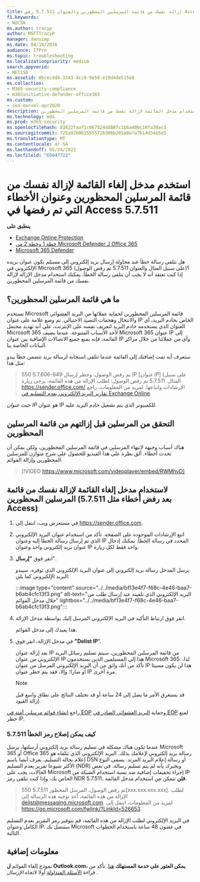```yaml
---
title: إزالة نفسك من قائمة المرسلين المحظورين والعنوان 5.7.511 رفض Access الأخطاء
f1.keywords:
- NOCSH
ms.author: tracyp
author: MSFTTracyP
manager: dansimp
ms.date: 04/18/2016
audience: ITPro
ms.topic: troubleshooting
ms.localizationpriority: medium
search.appverid:
- MET150
ms.assetid: 0bcecdd4-3343-4cc0-9e58-e19d4de515e8
ms.collection:
- M365-security-compliance
- m365initiative-defender-office365
ms.custom:
- seo-marvel-apr2020
description: في هذه المقالة، ستتعلم كيفية استخدام مدخل القائمة لإزالة نفسك من قائمة المرسلين المحظورين Microsoft 365. هذه هي أفضل استجابة لعنوان 5.7.511 تم رفض أخطاء Access.
ms.technology: mdo
ms.prod: m365-security
ms.openlocfilehash: 83822faaf1c667524dd88fc1bba400c10fa30ac3
ms.sourcegitcommit: 725a92b0b1555572b306b285a0e7a7614d34e5e5
ms.translationtype: MT
ms.contentlocale: ar-SA
ms.lasthandoff: 05/24/2022
ms.locfileid: "65647722"
---
```

# <a name="use-the-delist-portal-to-remove-yourself-from-the-blocked-senders-list-and-address-57511-access-denied-errors"></a>استخدم مدخل إلغاء القائمة لإزالة نفسك من قائمة المرسلين المحظورين وعنوان الأخطاء التي تم رفضها في Access 5.7.511

**ينطبق على**
- [Exchange Online Protection](exchange-online-protection-overview.md)
- [خطة 1 وخطة 2 من Microsoft Defender لـ Office 365](defender-for-office-365.md)
- [Microsoft 365 Defender](../defender/microsoft-365-defender.md)

هل تتلقى رسالة خطأ عند محاولة إرسال بريد إلكتروني إلى مستلم يكون عنوان بريده الإلكتروني في Microsoft 365 (على سبيل المثال والعنوان 5.7.511 تم رفض الوصول)؟ إذا كنت تعتقد أنه لا يجب أن تتلقى رسالة الخطأ، يمكنك استخدام مدخل الإزالة لإزالة نفسك من قائمة المرسلين المحظورين.

## <a name="what-is-the-blocked-senders-list"></a>ما هي قائمة المرسلين المحظورين؟

تستخدم Microsoft قائمة المرسلين المحظورين لحماية عملائها من البريد العشوائي والانتحال وهجمات التصيد الاحتيالي. تم وضع علامة على عنوان IP الخاص بخادم البريد، أي العنوان الذي يستخدمه خادم البريد لتعريف نفسه على الإنترنت، على أنه تهديد محتمل Microsoft 365 لأحد الأسباب المتنوعة. عندما يضيف Microsoft 365 عنوان IP إلى القائمة، فإنه يمنع جميع الاتصالات الإضافية بين عنوان IP وأي من عملائنا من خلال مراكز البيانات الخاصة بنا.

ستعرف أنه تمت إضافتك إلى القائمة عندما تتلقى استجابة لرسالة بريد تتضمن خطأ يبدو مثل هذا:

> 550 5.7.606-649 تم رفض الوصول، وحظر إرسال IP [_عنوان IP_] (على سبيل المثال. 5.7.511 تم رفض الوصول: لطلب الإزالة من هذه القائمة، يرجى زيارة <https://sender.office.com/> الإرشادات واتباعها. لمزيد من المعلومات، راجع [تقارير البريد الإلكتروني بعدم التسليم في Exchange Online](/Exchange/mail-flow-best-practices/non-delivery-reports-in-exchange-online/non-delivery-reports-in-exchange-online).

حيث  _عنوان IP_ هو عنوان IP للكمبيوتر الذي يتم تشغيل خادم البريد عليه.

## <a name="verify-senders-before-removing-them-from-the-blocked-senders-list"></a>التحقق من المرسلين قبل إزالتهم من قائمة المرسلين المحظورين

هناك أسباب وجيهة لانتهاء المرسلين في قائمة المرسلين المحظورين، ولكن يمكن أن تحدث أخطاء. ألق نظرة على هذا الفيديو للحصول على شرح متوازن للمرسلين المحظورين وإزالة القوائم.
<p>

> [!VIDEO https://www.microsoft.com/videoplayer/embed/RWMhvD]

## <a name="to-use-delist-portal-to-remove-yourself-from-the-blocked-senders-list-after-errors-like-57511-access-denied"></a>لاستخدام مدخل إلغاء القائمة لإزالة نفسك من قائمة المرسلين المحظورين (بعد رفض أخطاء مثل 5.7.511 Access)

1. في مستعرض ويب، انتقل إلى <https://sender.office.com>.

2. اتبع الإرشادات الموجودة على الصفحة. تأكد من استخدام عنوان البريد الإلكتروني الذي تم إرسال رسالة الخطأ إليه وعنوان IP المحدد في رسالة الخطأ. يمكنك إدخال عنوان بريد إلكتروني واحد وعنوان IP واحد فقط لكل زيارة.

3. انقر فوق **"إرسال**".

    يرسل المدخل رسالة بريد إلكتروني إلى عنوان البريد الإلكتروني الذي توفره. سيبدو البريد الإلكتروني كما يلي:

    :::image type="content" source="../../media/bf13e4f7-f68c-4e46-baa7-b6ab4cfc13f3.png" alt-text="البريد الإلكتروني الذي تلقيته عند إرسال طلب من خلال مدخل القوائم" lightbox="../../media/bf13e4f7-f68c-4e46-baa7-b6ab4cfc13f3.png":::

4. انقر فوق ارتباط التأكيد في البريد الإلكتروني المرسل إليك بواسطة مدخل الإزالة.

    هذا يعيدك إلى مدخل القوائم.

5. في مدخل الإزالة، انقر فوق **"Delist IP**".

    بعد إزالة عنوان IP من قائمة المرسلين المحظورين، سيتم تسليم رسائل البريد الإلكتروني من عنوان IP هذا إلى المستلمين الذين يستخدمون Microsoft 365. لذا، تأكد من أنك واثق من أن البريد الإلكتروني المرسل من عنوان IP هذا لن يكون مسيئا أو ضارا؛ وإلا، فقد يتم حظر عنوان IP مرة أخرى.

    > [!NOTE]
    > قد يستغرق الأمر ما يصل إلى 24 ساعة أو قد تختلف النتائج على نطاق واسع قبل إزالة القيود.

راجع [إنشاء قوائم مرسلين آمنة في EOP](create-safe-sender-lists-in-office-365.md) وحماية [البريد العشوائي الصادر في EOP](outbound-spam-controls.md) لمنع حظر IP.

### <a name="how-do-fix-error-code-57511"></a>كيف يمكن إصلاح رمز الخطأ 5.7.511

عندما تكون هناك مشكلة في تسليم رسالة بريد إلكتروني أرسلتها، يرسل Microsoft 365 أو Office 365 رسالة بريد إلكتروني لإعلامك بذلك. البريد الإلكتروني الذي تتلقاه هو إعلام بحالة التسليم، يعرف أيضا باسم DSN أو رسالة إعلام البريد المرتد. يسمى النوع الأكثر شيوعا تقرير بعدم التسليم (NDR) ويخبرك بأنه لم يتم تسليم رسالة. في بعض الحالات، يجب على Microsoft إجراء تحقيقات إضافية ضد نسبة استخدام الشبكة من IP الخاص بك، وإذا كنت تتلقى رمز NDR 5.7.511، **فلن** تتمكن من استخدام مدخل القائمة.

> 550 5.7.511 تم رفض الوصول، المرسل المحظور[xxx.xxx.xxx.xxx]. لطلب الإزالة من هذه القائمة، أعد توجيه هذه الرسالة إلى delist@messaging.microsoft.com. لمزيد من المعلومات، انتقل إلى <https://go.microsoft.com/fwlink/?LinkId=526653>.

في البريد الإلكتروني لطلب الإزالة من هذه القائمة، قم بتوفير رمز التقرير بعدم التسليم الكامل وعنوان IP. ستتصل بك Microsoft في غضون 48 ساعة باستخدام الخطوات التالية.

## <a name="more-information"></a>معلومات إضافية

نموذج إلغاء القوائم **ل Outlook.com، يمكن العثور على خدمة المستهلك** [هنا](https://support.microsoft.com/supportrequestform/8ad563e3-288e-2a61-8122-3ba03d6b8d75). تأكد من قراءة [الأسئلة المتداولة](https://sendersupport.olc.protection.outlook.com/pm/troubleshooting.aspx) أولا لاتجاه _الإرسال_ .
